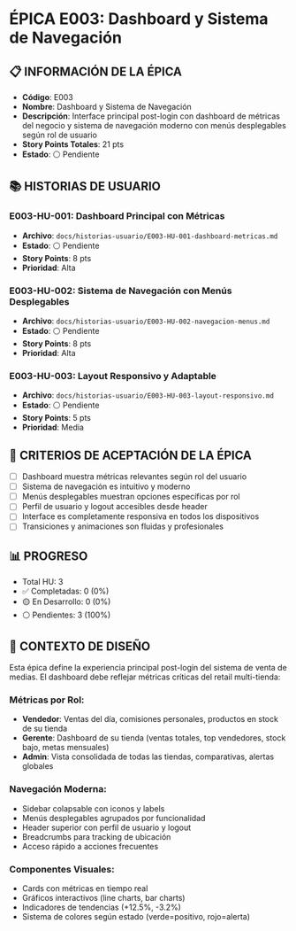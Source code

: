 # ÉPICA E003: Dashboard y Sistema de Navegación

## 📋 INFORMACIÓN DE LA ÉPICA
- **Código**: E003
- **Nombre**: Dashboard y Sistema de Navegación
- **Descripción**: Interface principal post-login con dashboard de métricas del negocio y sistema de navegación moderno con menús desplegables según rol de usuario
- **Story Points Totales**: 21 pts
- **Estado**: ⚪ Pendiente

## 📚 HISTORIAS DE USUARIO

### E003-HU-001: Dashboard Principal con Métricas
- **Archivo**: `docs/historias-usuario/E003-HU-001-dashboard-metricas.md`
- **Estado**: ⚪ Pendiente
- **Story Points**: 8 pts
- **Prioridad**: Alta

### E003-HU-002: Sistema de Navegación con Menús Desplegables
- **Archivo**: `docs/historias-usuario/E003-HU-002-navegacion-menus.md`
- **Estado**: ⚪ Pendiente
- **Story Points**: 8 pts
- **Prioridad**: Alta

### E003-HU-003: Layout Responsivo y Adaptable
- **Archivo**: `docs/historias-usuario/E003-HU-003-layout-responsivo.md`
- **Estado**: ⚪ Pendiente
- **Story Points**: 5 pts
- **Prioridad**: Media

## 🎯 CRITERIOS DE ACEPTACIÓN DE LA ÉPICA
- [ ] Dashboard muestra métricas relevantes según rol del usuario
- [ ] Sistema de navegación es intuitivo y moderno
- [ ] Menús desplegables muestran opciones específicas por rol
- [ ] Perfil de usuario y logout accesibles desde header
- [ ] Interface es completamente responsiva en todos los dispositivos
- [ ] Transiciones y animaciones son fluidas y profesionales

## 📊 PROGRESO
- Total HU: 3
- ✅ Completadas: 0 (0%)
- 🟡 En Desarrollo: 0 (0%)
- ⚪ Pendientes: 3 (100%)

## 🎨 CONTEXTO DE DISEÑO
Esta épica define la experiencia principal post-login del sistema de venta de medias. El dashboard debe reflejar métricas críticas del retail multi-tienda:

### **Métricas por Rol:**
- **Vendedor**: Ventas del día, comisiones personales, productos en stock de su tienda
- **Gerente**: Dashboard de su tienda (ventas totales, top vendedores, stock bajo, metas mensuales)
- **Admin**: Vista consolidada de todas las tiendas, comparativas, alertas globales

### **Navegación Moderna:**
- Sidebar colapsable con iconos y labels
- Menús desplegables agrupados por funcionalidad
- Header superior con perfil de usuario y logout
- Breadcrumbs para tracking de ubicación
- Acceso rápido a acciones frecuentes

### **Componentes Visuales:**
- Cards con métricas en tiempo real
- Gráficos interactivos (line charts, bar charts)
- Indicadores de tendencias (+12.5%, -3.2%)
- Sistema de colores según estado (verde=positivo, rojo=alerta)
